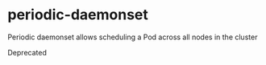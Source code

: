 # periodic-daemonset

Periodic daemonset allows scheduling a Pod across all nodes in the cluster

Deprecated